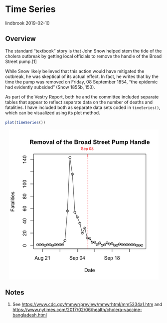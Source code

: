 Time Series
================
lindbrook
2019-02-10

## Overview

The standard “textbook” story is that John Snow helped stem the tide of
the cholera outbreak by getting local officials to remove the handle of
the Broad Street pump.\[1\]

While Snow likely believed that this action would have mitigated the
outbreak, he was skeptical of its actual effect. In fact, he writes that
by the time the pump was removed on Friday, 08 September 1854, “the
epidemic had evidently subsided” (Snow 1855b, 153).

As part of the Vestry Report, both he and the committee included
separate tables that appear to reflect separate data on the number of
deaths and fatalities. I have included both as separate data sets coded
in `timeSeries()`, which can be visualized using its plot
method.

``` r
plot(timeSeries())
```

<img src="time.series_files/figure-gfm/unnamed-chunk-2-1.png" style="display: block; margin: auto;" />

## Notes

1.  See <https://www.cdc.gov/mmwr/preview/mmwrhtml/mm5334a1.htm> and
    <https://www.nytimes.com/2017/02/06/health/cholera-vaccine-bangladesh.html>
